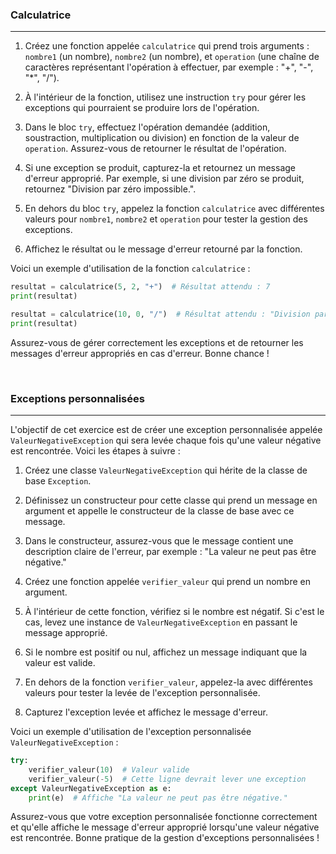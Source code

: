 ### **Calculatrice**
---

1. Créez une fonction appelée `calculatrice` qui prend trois arguments : `nombre1` (un nombre), `nombre2` (un nombre), et `operation` (une chaîne de caractères représentant l'opération à effectuer, par exemple : "+", "-", "*", "/").

2. À l'intérieur de la fonction, utilisez une instruction `try` pour gérer les exceptions qui pourraient se produire lors de l'opération.

3. Dans le bloc `try`, effectuez l'opération demandée (addition, soustraction, multiplication ou division) en fonction de la valeur de `operation`. Assurez-vous de retourner le résultat de l'opération.

4. Si une exception se produit, capturez-la et retournez un message d'erreur approprié. Par exemple, si une division par zéro se produit, retournez "Division par zéro impossible.".

5. En dehors du bloc `try`, appelez la fonction `calculatrice` avec différentes valeurs pour `nombre1`, `nombre2` et `operation` pour tester la gestion des exceptions.

6. Affichez le résultat ou le message d'erreur retourné par la fonction.

Voici un exemple d'utilisation de la fonction `calculatrice` :

```python
resultat = calculatrice(5, 2, "+")  # Résultat attendu : 7
print(resultat)

resultat = calculatrice(10, 0, "/")  # Résultat attendu : "Division par zéro impossible."
print(resultat)
```

Assurez-vous de gérer correctement les exceptions et de retourner les messages d'erreur appropriés en cas d'erreur. Bonne chance !

<br>

### **Exceptions personnalisées**
---

L'objectif de cet exercice est de créer une exception personnalisée appelée `ValeurNegativeException` qui sera levée chaque fois qu'une valeur négative est rencontrée. Voici les étapes à suivre :

1. Créez une classe `ValeurNegativeException` qui hérite de la classe de base `Exception`.

2. Définissez un constructeur pour cette classe qui prend un message en argument et appelle le constructeur de la classe de base avec ce message.

3. Dans le constructeur, assurez-vous que le message contient une description claire de l'erreur, par exemple : "La valeur ne peut pas être négative."

4. Créez une fonction appelée `verifier_valeur` qui prend un nombre en argument.

5. À l'intérieur de cette fonction, vérifiez si le nombre est négatif. Si c'est le cas, levez une instance de `ValeurNegativeException` en passant le message approprié.

6. Si le nombre est positif ou nul, affichez un message indiquant que la valeur est valide.

7. En dehors de la fonction `verifier_valeur`, appelez-la avec différentes valeurs pour tester la levée de l'exception personnalisée.

8. Capturez l'exception levée et affichez le message d'erreur.

Voici un exemple d'utilisation de l'exception personnalisée `ValeurNegativeException` :

```python
try:
    verifier_valeur(10)  # Valeur valide
    verifier_valeur(-5)  # Cette ligne devrait lever une exception
except ValeurNegativeException as e:
    print(e)  # Affiche "La valeur ne peut pas être négative."
```

Assurez-vous que votre exception personnalisée fonctionne correctement et qu'elle affiche le message d'erreur approprié lorsqu'une valeur négative est rencontrée. Bonne pratique de la gestion d'exceptions personnalisées !
